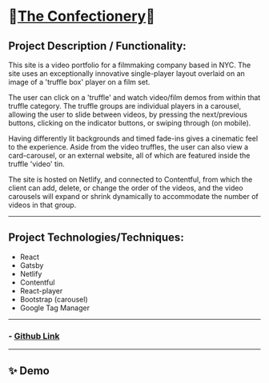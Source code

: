 # 🍬[The Confectionery](https://goofy-jang-9e020a.netlify.app/)🍬

## Project Description / Functionality:
This site is a video portfolio for a filmmaking company based in NYC. The site uses an exceptionally innovative single-player layout overlaid on an image of a 'truffle box' player on a film set.

The user can click on a 'truffle' and watch video/film demos from within that truffle category. The truffle groups are individual players in a carousel, allowing the user to slide between videos, by pressing the next/previous buttons, clicking on the indicator buttons, or swiping through (on mobile).

Having differently lit backgrounds and timed fade-ins gives a cinematic feel to the experience. Aside from the video truffles, the user can also view a card-carousel, or an external website, all of which are featured inside the truffle 'video' tin.

The site is hosted on Netlify, and connected to Contentful, from which the client can add, delete, or change the order of the videos, and the video carousels will expand or shrink dynamically to accommodate the number of videos in that group. 

---

## Project Technologies/Techniques:
- React
- Gatsby
- Netlify
- Contentful
- React-player
- Bootstrap (carousel)
- Google Tag Manager

---

### - [Github Link](https://github.com/cjmaret/confectionery)

---

## ✨ Demo

